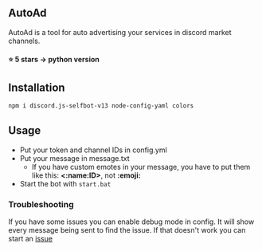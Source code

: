 ## AutoAd

AutoAd is a tool for auto advertising your services in discord market channels.

#### ⭐ 5 stars → python version

## Installation
```bash
npm i discord.js-selfbot-v13 node-config-yaml colors
```

## Usage
- Put your token and channel IDs in config.yml
- Put your message in message.txt
  - If you have custom emotes in your message, you have to put them like this: **<:name:ID>**, not **:emoji:**
- Start the bot with `start.bat`

### Troubleshooting
If you have some issues you can enable debug mode in config. It will show every message being sent to find the issue.
If that doesn't work you can start an [issue](https://github.com/XtramCZ/auto-advertise-js/issues)
